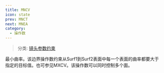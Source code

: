 ```yaml
---
title: MNCV
icon: state
prev: MNCT
next: MNEA
category:
  - 操作数
---
```


> 分类: [镜头参数约束](/hb/operands/130/871/  "Zemax 操作数 镜头参数约束")

最小曲率。该边界操作数约束从Surf1到Surf2表面中每一个表面的曲率都要大于指定的目标值。也可参见MXCV。该操作数可以同时控制多个面。